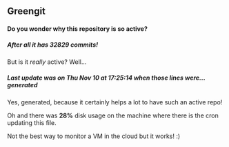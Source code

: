 ## Greengit

#### Do you wonder why this repository is so active?

##### After all it has 32829 commits!

But is it *really* active? Well...

##### Last update was on Thu Nov 10 at 17:25:14 when those lines were... generated

Yes, generated, because it certainly helps a lot to have such an active repo!

Oh and there was **28%** disk usage on the machine
where there is the cron updating this file.

Not the best way to monitor a VM in the cloud but it works! :)
